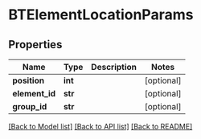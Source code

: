 # BTElementLocationParams

## Properties
Name | Type | Description | Notes
------------ | ------------- | ------------- | -------------
**position** | **int** |  | [optional] 
**element_id** | **str** |  | [optional] 
**group_id** | **str** |  | [optional] 

[[Back to Model list]](../README.md#documentation-for-models) [[Back to API list]](../README.md#documentation-for-api-endpoints) [[Back to README]](../README.md)



